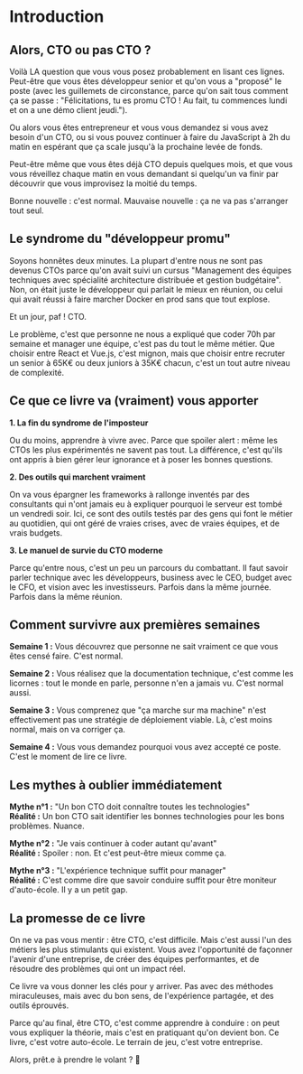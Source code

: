 # Introduction

## Alors, CTO ou pas CTO ?

Voilà LA question que vous vous posez probablement en lisant ces lignes. Peut-être que vous êtes développeur senior et qu'on vous a "proposé" le poste (avec les guillemets de circonstance, parce qu'on sait tous comment ça se passe : "Félicitations, tu es promu CTO ! Au fait, tu commences lundi et on a une démo client jeudi."). 

Ou alors vous êtes entrepreneur et vous vous demandez si vous avez besoin d'un CTO, ou si vous pouvez continuer à faire du JavaScript à 2h du matin en espérant que ça scale jusqu'à la prochaine levée de fonds.

Peut-être même que vous êtes déjà CTO depuis quelques mois, et que vous vous réveillez chaque matin en vous demandant si quelqu'un va finir par découvrir que vous improvisez la moitié du temps.

Bonne nouvelle : c'est normal. Mauvaise nouvelle : ça ne va pas s'arranger tout seul.

## Le syndrome du "développeur promu"

Soyons honnêtes deux minutes. La plupart d'entre nous ne sont pas devenus CTOs parce qu'on avait suivi un cursus "Management des équipes techniques avec spécialité architecture distribuée et gestion budgétaire". Non, on était juste le développeur qui parlait le mieux en réunion, ou celui qui avait réussi à faire marcher Docker en prod sans que tout explose.

Et un jour, paf ! CTO.

Le problème, c'est que personne ne nous a expliqué que coder 70h par semaine et manager une équipe, c'est pas du tout le même métier. Que choisir entre React et Vue.js, c'est mignon, mais que choisir entre recruter un senior à 65K€ ou deux juniors à 35K€ chacun, c'est un tout autre niveau de complexité.

## Ce que ce livre va (vraiment) vous apporter

**1. La fin du syndrome de l'imposteur**

Ou du moins, apprendre à vivre avec. Parce que spoiler alert : même les CTOs les plus expérimentés ne savent pas tout. La différence, c'est qu'ils ont appris à bien gérer leur ignorance et à poser les bonnes questions.

**2. Des outils qui marchent vraiment**

On va vous épargner les frameworks à rallonge inventés par des consultants qui n'ont jamais eu à expliquer pourquoi le serveur est tombé un vendredi soir. Ici, ce sont des outils testés par des gens qui font le métier au quotidien, qui ont géré de vraies crises, avec de vraies équipes, et de vrais budgets.

**3. Le manuel de survie du CTO moderne**

Parce qu'entre nous, c'est un peu un parcours du combattant. Il faut savoir parler technique avec les développeurs, business avec le CEO, budget avec le CFO, et vision avec les investisseurs. Parfois dans la même journée. Parfois dans la même réunion.

## Comment survivre aux premières semaines

**Semaine 1 :** Vous découvrez que personne ne sait vraiment ce que vous êtes censé faire. C'est normal.

**Semaine 2 :** Vous réalisez que la documentation technique, c'est comme les licornes : tout le monde en parle, personne n'en a jamais vu. C'est normal aussi.

**Semaine 3 :** Vous comprenez que "ça marche sur ma machine" n'est effectivement pas une stratégie de déploiement viable. Là, c'est moins normal, mais on va corriger ça.

**Semaine 4 :** Vous vous demandez pourquoi vous avez accepté ce poste. C'est le moment de lire ce livre.

## Les mythes à oublier immédiatement

**Mythe n°1 :** "Un bon CTO doit connaître toutes les technologies"  
**Réalité :** Un bon CTO sait identifier les bonnes technologies pour les bons problèmes. Nuance.

**Mythe n°2 :** "Je vais continuer à coder autant qu'avant"  
**Réalité :** Spoiler : non. Et c'est peut-être mieux comme ça.

**Mythe n°3 :** "L'expérience technique suffit pour manager"  
**Réalité :** C'est comme dire que savoir conduire suffit pour être moniteur d'auto-école. Il y a un petit gap.

## La promesse de ce livre

On ne va pas vous mentir : être CTO, c'est difficile. Mais c'est aussi l'un des métiers les plus stimulants qui existent. Vous avez l'opportunité de façonner l'avenir d'une entreprise, de créer des équipes performantes, et de résoudre des problèmes qui ont un impact réel.

Ce livre va vous donner les clés pour y arriver. Pas avec des méthodes miraculeuses, mais avec du bon sens, de l'expérience partagée, et des outils éprouvés.

Parce qu'au final, être CTO, c'est comme apprendre à conduire : on peut vous expliquer la théorie, mais c'est en pratiquant qu'on devient bon. Ce livre, c'est votre auto-école. Le terrain de jeu, c'est votre entreprise.

Alors, prêt.e à prendre le volant ? 🚗